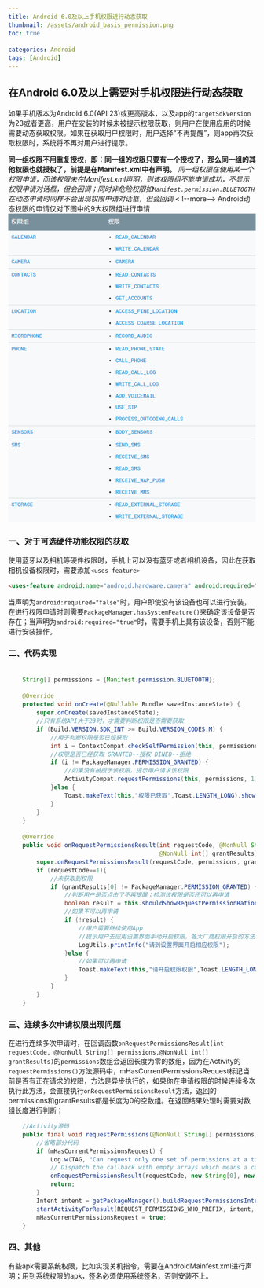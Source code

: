 ```yaml
---
title: Android 6.0及以上手机权限进行动态获取
thumbnail: /assets/android_basis_permission.png
toc: true

categories: Android
tags: [Android]
---
```



## 在Android 6.0及以上需要对手机权限进行动态获取

如果手机版本为Android 6.0(API 23)或更高版本，以及app的`targetSdkVersion`为23或者更高，用户在安装的时候未被提示权限获取，则用户在使用应用的时候需要动态获取权限。如果在获取用户权限时，用户选择“不再提醒”，则app再次获取权限时，系统将不再对用户进行提示。

<!--more-->

**同一组权限不用重复授权，即：同一组的权限只要有一个授权了，那么同一组的其他权限也就授权了，前提是在Manifest.xml中有声明。** *同一组权限在使用某一个权限申请，而该权限未在Manifest.xml声明，则该权限组不能申请成功，不显示权限申请对话框，但会回调；同时非危险权限如`Manifest.permission.BLUETOOTH`在动态申请时同样不会出现权限申请对话框，但会回调*
< !--more-->
Android动态权限的申请仅对下图中的9大权限组进行申请
![](/assets/android_basis_permission.png)

### 一、对于可选硬件功能权限的获取

使用蓝牙以及相机等硬件权限时，手机上可以没有蓝牙或者相机设备，因此在获取相机设备权限时，需要添加`<uses-feature> `
```html
<uses-feature android:name="android.hardware.camera" android:required="false" />
```
当声明为`android:required="false"`时，用户即使没有该设备也可以进行安装，在进行权限申请时则需要`PackageManager.hasSystemFeature()`来确定该设备是否存在；当声明为`android:required="true"`时，需要手机上具有该设备，否则不能进行安装操作。

### 二、代码实现

```java

    String[] permissions = {Manifest.permission.BLUETOOTH};

    @Override
    protected void onCreate(@Nullable Bundle savedInstanceState) {
        super.onCreate(savedInstanceState);
        //只有系统API大于23时，才需要判断权限是否需要获取
        if (Build.VERSION.SDK_INT >= Build.VERSION_CODES.M) {
            //用于判断权限是否已经获取
            int i = ContextCompat.checkSelfPermission(this, permissions[0]);
            //权限是否已经获取 GRANTED--授权 DINED--拒绝
            if (i != PackageManager.PERMISSION_GRANTED) {
                //如果没有被授予该权限，提示用户请求该权限
                ActivityCompat.requestPermissions(this, permissions, 1);
            }else {
                Toast.makeText(this,"权限已获取",Toast.LENGTH_LONG).show();
            }
        }
    }

    @Override
    public void onRequestPermissionsResult(int requestCode, @NonNull String[] permissions,
                                           @NonNull int[] grantResults) {
        super.onRequestPermissionsResult(requestCode, permissions, grantResults);
        if (requestCode==1){
            //未获取到权限
            if (grantResults[0] != PackageManager.PERMISSION_GRANTED) {
                //判断用户是否点击了不再提醒；检测该权限是否还可以再申请
                boolean result = this.shouldShowRequestPermissionRationale(permissions[0]);
                //如果不可以再申请
                if (!result) {
                    //用户需要继续使用App
                    //提示用户去应用设置界面手动开启权限，各大厂商权限开启的方法各不相同，需要进行不同厂商适配，因此只给予提示
                    LogUtils.printInfo("请到设置界面开启相应权限");
                }else {
                    //如果可以再申请
                    Toast.makeText(this,"请开启权限权限",Toast.LENGTH_LONG).show();
                }
            }
        }
    }
```

### 三、连续多次申请权限出现问题
在进行连续多次申请时，在回调函数`onRequestPermissionsResult(int requestCode, @NonNull String[] permissions,@NonNull int[] grantResults)`的`permissions`数组会返回长度为零的数组，因为在Activity的`requestPermissions()`方法源码中，mHasCurrentPermissionsRequest标记当前是否有正在请求的权限，方法是异步执行的，如果你在申请权限的时候连续多次执行此方法，会直接执行`onRequestPermissionsResult`方法，返回的permissions和grantResults都是长度为0的空数组。在返回结果处理时需要对数组长度进行判断；

```java
    //Activity源码
    public final void requestPermissions(@NonNull String[] permissions, int requestCode) {
        //省略部分代码
        if (mHasCurrentPermissionsRequest) {
            Log.w(TAG, "Can request only one set of permissions at a time");
            // Dispatch the callback with empty arrays which means a cancellation.
            onRequestPermissionsResult(requestCode, new String[0], new int[0]);
            return;
        }
        Intent intent = getPackageManager().buildRequestPermissionsIntent(permissions);
        startActivityForResult(REQUEST_PERMISSIONS_WHO_PREFIX, intent, requestCode, null);
        mHasCurrentPermissionsRequest = true;
    }
```


### 四、其他

有些apk需要系统权限，比如实现关机指令，需要在AndroidMainfest.xml进行声明；用到系统权限的apk，签名必须使用系统签名，否则安装不上。
```xml

```








